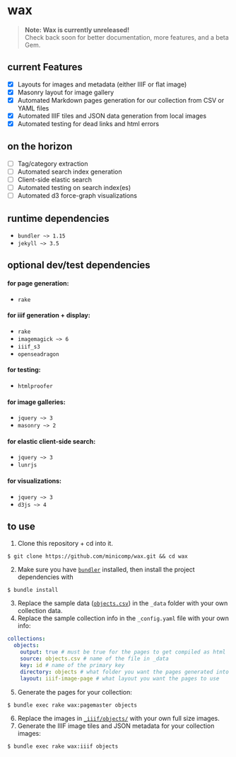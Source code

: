 # wax


> __Note: Wax is currently unreleased!__ <br> Check back soon for better documentation, more features, and a beta Gem.

## current Features
+ [x] Layouts for images and metadata (either IIIF or flat image)
+ [x] Masonry layout for image gallery
+ [x] Automated Markdown pages generation for our collection from CSV or YAML files
+ [x] Automated IIIF tiles and JSON data generation from local images
+ [x] Automated testing for dead links and html errors

## on the horizon
+ [ ] Tag/category extraction
+ [ ] Automated search index generation
+ [ ] Client-side elastic search
+ [ ] Automated testing on search index(es)
+ [ ] Automated d3 force-graph visualizations

## runtime dependencies
+ `bundler ~> 1.15`
+ `jekyll ~> 3.5`

## optional dev/test dependencies
#### for page generation:
+ `rake`
#### for iiif generation + display:
+ `rake`
+ `imagemagick ~> 6`
+ `iiif_s3`
+ `openseadragon`
#### for testing:
+ `htmlproofer`
#### for image galleries:
+ `jquery ~> 3`
+ `masonry ~> 2`
#### for elastic client-side search:
+ `jquery ~> 3`
+ `lunrjs`
#### for visualizations:
+ `jquery ~> 3`
+ `d3js ~> 4`

## to use

1. Clone this repository + cd into it.
```
$ git clone https://github.com/minicomp/wax.git && cd wax
```
2. Make sure you have [`bundler`]() installed, then install the project dependencies with
```
$ bundle install
```
3. Replace the sample data ([`objects.csv`](https://github.com/minicomp/wax/blob/master/_data/objects.csv)) in the `_data` folder with your own collection data.
4. Replace the sample collection info in the `_config.yaml` file with your own info:
```yaml
collections:
  objects:
    output: true # must be true for the pages to get compiled as html
    source: objects.csv # name of the file in _data
    key: id # name of the primary key
    directory: objects # what folder you want the pages generated into
    layout: iiif-image-page # what layout you want the pages to use
```
5. Generate the pages for your collection:
```
$ bundle exec rake wax:pagemaster objects
```
6. Replace the images in [`_iiif/objects/`](https://github.com/minicomp/wax/tree/master/_iiif/objects) with your own full size images.
7. Generate the IIIF image tiles and JSON metadata for your collection images:
```
$ bundle exec rake wax:iiif objects
```
